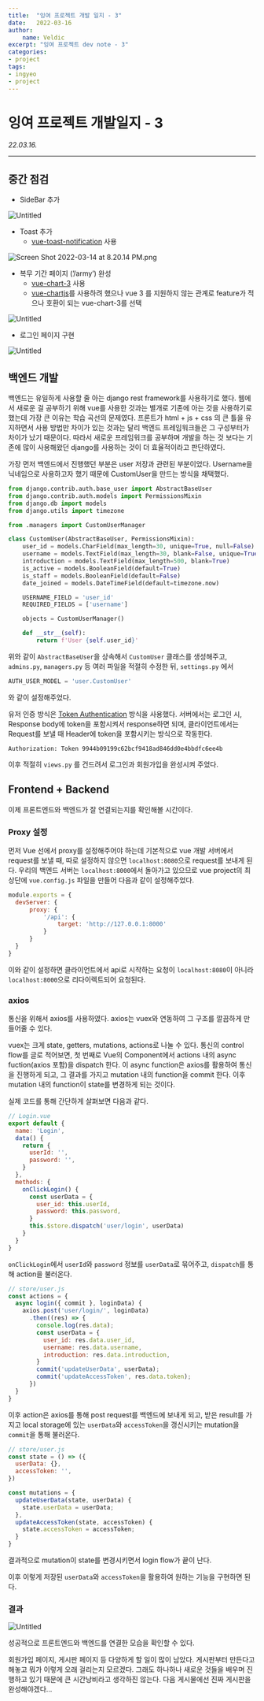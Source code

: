 ```yaml
---
title:  "잉여 프로젝트 개발 일지 - 3"
date:   2022-03-16
author:
    name: Veldic
excerpt: "잉여 프로젝트 dev note - 3"
categories:
- project
tags:
- ingyeo
- project
---
```


# 잉여 프로젝트 개발일지 - 3

*22.03.16.*

---

## 중간 점검

- SideBar 추가

![Untitled](/assets/img/ingyeo/3/Untitled.png)

- Toast 추가
    - [vue-toast-notification](https://github.com/ankurk91/vue-toast-notification) 사용

![Screen Shot 2022-03-14 at 8.20.14 PM.png](/assets/img/ingyeo/3/Screen_Shot_2022-03-14_at_8.20.14_PM.png)

- 복무 기간 페이지 (’/army’) 완성
    - [vue-chart-3](https://github.com/victorgarciaesgi/vue-chart-3) 사용
    - [vue-chartjs](https://github.com/apertureless/vue-chartjs)를 사용하려 했으나 vue 3 를 지원하지 않는 관계로 feature가 적으나 호환이 되는 vue-chart-3를 선택

![Untitled](/assets/img/ingyeo/3/Untitled%201.png)

- 로그인 페이지 구현

![Untitled](/assets/img/ingyeo/3/Untitled%202.png)

## 백엔드 개발

 백엔드는 유일하게 사용할 줄 아는 django rest framework를 사용하기로 했다. 웹에서 새로운 걸 공부하기 위해 vue를 사용한 것과는 별개로 기존에 아는 것을 사용하기로 했는데 가장 큰 이유는 학습 곡선의 문제였다. 프론트가 html + js + css 의 큰 틀을 유지하면서 사용 방법만 차이가 있는 것과는 달리 백엔드 프레임워크들은 그 구성부터가 차이가 났기 때문이다. 따라서 새로운 프레임워크를 공부하며 개발을 하는 것 보다는 기존에 많이 사용해왔던 django를 사용하는 것이 더 효율적이라고 판단하였다.

 가장 먼저 백엔드에서 진행했던 부분은 user 저장과 관련된 부분이었다. Username을 닉네임으로 사용하고자 했기 때문에 CustomUser을 만드는 방식을 채택했다.

```python
from django.contrib.auth.base_user import AbstractBaseUser
from django.contrib.auth.models import PermissionsMixin
from django.db import models
from django.utils import timezone

from .managers import CustomUserManager

class CustomUser(AbstractBaseUser, PermissionsMixin):
    user_id = models.CharField(max_length=30, unique=True, null=False)
    username = models.TextField(max_length=30, blank=False, unique=True)
    introduction = models.TextField(max_length=500, blank=True)
    is_active = models.BooleanField(default=True)
    is_staff = models.BooleanField(default=False)
    date_joined = models.DateTimeField(default=timezone.now)

    USERNAME_FIELD = 'user_id'
    REQUIRED_FIELDS = ['username']

    objects = CustomUserManager()

    def __str__(self):
        return f'User {self.user_id}'
```

위와 같이 `AbstractBaseUser`을 상속해서 `CustomUser` 클래스를 생성해주고, `admins.py`, `managers.py` 등 여러 파일을 적절히 수정한 뒤, `settings.py` 에서

```python
AUTH_USER_MODEL = 'user.CustomUser'
```

와 같이 설정해주었다.

 유저 인증 방식은 [Token Authentication](https://www.django-rest-framework.org/api-guide/authentication/#tokenauthentication) 방식을 사용했다. 서버에서는 로그인 시, Response body에 token을 포함시켜서 response하면 되며, 클라이언트에서는 Request를 보낼 때 Header에 token을 포함시키는 방식으로 작동한다.

```
Authorization: Token 9944b09199c62bcf9418ad846dd0e4bbdfc6ee4b
```

 이후 적절히 `views.py` 를 건드려서 로그인과 회원가입을 완성시켜 주었다.

## Frontend + Backend

 이제 프론트엔드와 백엔드가 잘 연결되는지를 확인해볼 시간이다.

### Proxy 설정

 먼저 Vue 선에서 proxy를 설정해주어야 하는데 기본적으로 vue 개발 서버에서 request를 보낼 때, 따로 설정하지 않으면 `localhost:8080`으로 request를 보내게 된다. 우리의 백엔드 서버는 `localhost:8000`에서 돌아가고 있으므로 vue project의 최상단에 `vue.config.js` 파일을 만들어 다음과 같이 설정해주었다.

```jsx
module.exports = {
  devServer: {
      proxy: {
          '/api': {
              target: 'http://127.0.0.1:8000'
          }
      }
  }
}
```

 이와 같이 설정하면 클라이언트에서 api로 시작하는 요청이 `localhost:8080`이 아니라 `localhost:8000`으로 리다이렉트되어 요청된다.

### axios

 통신을 위해서 axios를 사용하였다. axios는 vuex와 연동하여 그 구조를 깔끔하게 만들어줄 수 있다.

 vuex는 크게 state, getters, mutations, actions로 나눌 수 있다. 통신의 control flow를 글로 적어보면, 첫 번째로 Vue의 Component에서 actions 내의 async fuction(axios 포함)을 dispatch 한다. 이 async function은 axios를 활용하여 통신을 진행하게 되고, 그 결과를 가지고 mutation 내의 function을 commit 한다. 이후 mutation 내의 function이 state를 변경하게 되는 것이다.

 실제 코드를 통해 간단하게 살펴보면 다음과 같다.

```jsx
// Login.vue
export default {
  name: 'Login',
  data() {
    return {
      userId: '',
      password: '',
    }
  },
  methods: {
    onClickLogin() {
      const userData = {
        user_id: this.userId,
        password: this.password,
      }
      this.$store.dispatch('user/login', userData)
    }
  }
}
```

 `onClickLogin`에서 `userId`와 `password` 정보를 `userData`로 묶어주고, `dispatch`를 통해 action을 불러온다.

```jsx
// store/user.js
const actions = {
  async login({ commit }, loginData) {
    axios.post('user/login/', loginData)
      .then((res) => {
        console.log(res.data);
        const userData = {
          user_id: res.data.user_id,
          username: res.data.username,
          introduction: res.data.introduction,
        }
        commit('updateUserData', userData);
        commit('updateAccessToken', res.data.token);
      })
  }
}
```

 이후 action은 axios를 통해 post request를 백엔드에 보내게 되고, 받은 result를 가지고 local storage에 있는 `userData`와 `accessToken`을 갱신시키는 mutation을 `commit`을 통해 불러온다.

```jsx
// store/user.js
const state = () => ({
  userData: {},
  accessToken: '',
})

const mutations = {
  updateUserData(state, userData) {
    state.userData = userData;
  },
  updateAccessToken(state, accessToken) {
    state.accessToken = accessToken;
  }
}
```

 결과적으로 mutation이 state를 변경시키면서 login flow가 끝이 난다.

 이후 이렇게 저장된 `userData`와 `accessToken`을 활용하여 원하는 기능을 구현하면 된다.

### 결과

![Untitled](/assets/img/ingyeo/3/Untitled%203.png)

 성공적으로 프론트엔드와 백엔드를 연결한 모습을 확인할 수 있다.

 회원가입 페이지, 게시판 페이지 등 다양하게 할 일이 많이 남았다. 게시판부터 만든다고 해놓고 뭐가 이렇게 오래 걸리는지 모르겠다. 그래도 하나하나 새로운 것들을 배우며 진행하고 있기 때문에 큰 시간낭비라고 생각하진 않는다. 다음 게시물에선 진짜 게시판을 완성해야겠다...
